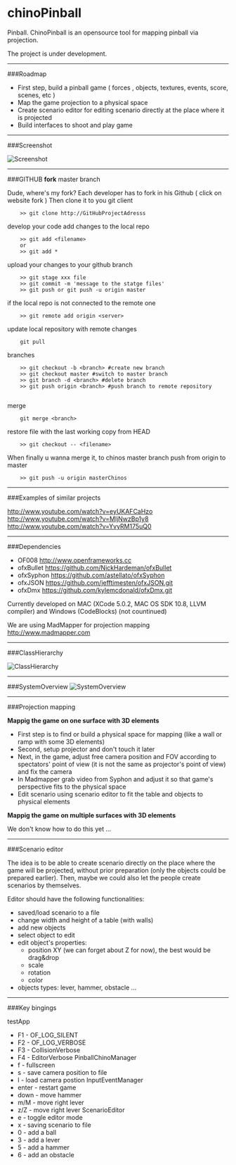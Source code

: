 chinoPinball
============

Pinball. ChinoPinball is an opensource tool for mapping pinball via projection.

The project is under development.

***
###Roadmap

- First step, build a pinball game ( forces , objects, textures, events, score, scenes, etc )
- Map the game projection to a physical space
- Create scenario editor for editing scenario directly at the place where it is projected 
- Build interfaces to shoot and play game

***
###Screenshot

![Screenshot](/doc/screenshot.png)

***
###GITHUB 
**fork** master branch

Dude, where's my fork? 
Each developer has to fork in his Github ( click on website fork ) 
Then clone it to you git client
```
	>> git clone http://GitHubProjectAdresss
```	
develop your code
add changes to the local repo
```
	>> git add <filename>
	or
	>> git add *
```
upload your changes to your github branch
```
	>> git stage xxx file
	>> git commit -m 'message to the statge files'
	>> git push or git push -u origin master
```
if the local repo is not connected to the remote one
```
	>> git remote add origin <server>
```
update local repository with remote changes
```
	git pull
```
branches
```
	>> git checkout -b <branch> #create new branch
	>> git checkout master #switch to master branch
	>> git branch -d <branch> #delete branch
	>> git push origin <branch> #push branch to remote repository
	
```
merge
```
	git merge <branch>
```
restore file with the last working copy from HEAD
```
	>> git checkout -- <filename>
```
When finally
u wanna merge it, to chinos  master branch 
push from origin to master 	
```
	>> git push -u origin masterChinos
```

***
###Examples of similar projects

http://www.youtube.com/watch?v=eyUKAFCaHzo
http://www.youtube.com/watch?v=MljNwzBp1y8
http://www.youtube.com/watch?v=YvyRM175uQ0



***
###Dependencies

* OF008 http://www.openframeworks.cc 
* ofxBullet https://github.com/NickHardeman/ofxBullet
* ofxSyphon https://github.com/astellato/ofxSyphon
* ofxJSON https://github.com/jefftimesten/ofxJSON.git
* ofxDmx https://github.com/kylemcdonald/ofxDmx.git

Currently developed on MAC (XCode 5.0.2, MAC OS SDK 10.8, LLVM compiler) and Windows (CodeBlocks) (not countinued)

We are using MadMapper for projection mapping http://www.madmapper.com

***
###ClassHierarchy

![ClassHierarchy](/doc/ClassHierarchy.png)

***
###SystemOverview
![SystemOverview](/doc/ChinoPinballDeploymentDiagram.jpg)

***
###Projection mapping

**Mappig the game on one surface with 3D elements**

* First step is to find or build a physical space for mapping (like a wall or ramp with some 3D elements)
* Second, setup projector and don't touch it later
* Next, in the game, adjust free camera position and FOV according to spectators' point of view (it is not the same as projector's point of view) and fix the camera
* In Madmapper grab video from Syphon and adjust it so that game's perspective fits to the physical space
* Edit scenario using scenario editor to fit the table and objects to physical elements  

**Mappig the game on multiple surfaces with 3D elements**

We don't know how to do this yet ...


***
###Scenario editor

The idea is to be able to create scenario directly on the place where the game will be projected, without prior preparation (only the objects could be prepared earlier).
Then, maybe we could also let the people create scenarios by themselves. 

Editor should have the following functionalities:
* saved/load scenario to a file
* change width and height of a table (with walls)
* add new objects
* select object to edit
* edit object's properties:
	* position XY (we can forget about Z for now), the best would be drag&drop
	* scale
	* rotation
	* color
* objects types: lever, hammer, obstacle ...


***
###Key bingings

testApp
* F1 - OF_LOG_SILENT
* F2 - OF_LOG_VERBOSE
* F3 - CollisionVerbose
* F4 - EditorVerbose
PinballChinoManager
* f - fullscreen
* s - save camera position to file
* l - load camera postion
InputEventManager
* enter - restart game
* down - move hammer
* m/M - move right lever
* z/Z - move right lever
ScenarioEditor
* e - toggle editor mode
* x - saving scenario to file
* 0 - add a ball
* 3 - add a lever
* 5 - add a hammer
* 6 - add an obstacle